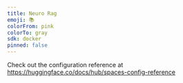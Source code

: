 ```yaml
---
title: Neuro Rag
emoji: 📚
colorFrom: pink
colorTo: gray
sdk: docker
pinned: false
---
```


Check out the configuration reference at https://huggingface.co/docs/hub/spaces-config-reference
